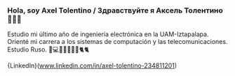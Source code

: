 ### Hola, soy Axel Tolentino / Здравствуйте я Аксель Толентино 👨🏻‍💻

Estudio mi último año de ingeniería electrónica en la UAM-Iztapalapa.
Orienté mi carrera a los sistemas de computación y las telecomunicaciones.
Estudio Ruso.
📱💻🇲🇽🇷🇺🎍🐈🐈



{LinkedIn}(www.linkedin.com/in/axel-tolentino-234811201)



<!--
**Axel03nt/Axel03nt** is a ✨ _special_ ✨ repository because its `README.md` (this file) appears on your GitHub profile.

Here are some ideas to get you started:

- 🔭 I’m currently working on ...
- 🌱 I’m currently learning ...
- 👯 I’m looking to collaborate on ...
- 🤔 I’m looking for help with ...
- 💬 Ask me about ...
- 📫 How to reach me: ...
- 😄 Pronouns: ...
- ⚡ Fun fact: ...
-->
